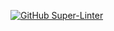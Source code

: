 [![GitHub Super-Linter](https://github.com/noshimorimoshi/pipelines-java/workflows/Lint%20Code%20Base/badge.svg)](https://github.com/noshimorimoshi/actions/super-linter)